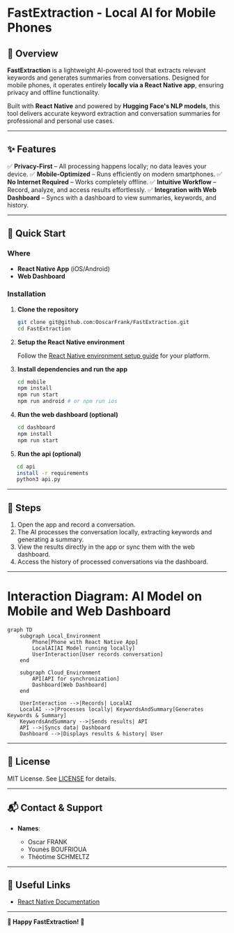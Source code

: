 # **FastExtraction - Local AI for Mobile Phones**

## **📌 Overview**

**FastExtraction** is a lightweight AI-powered tool that extracts relevant keywords and generates summaries from conversations. Designed for mobile phones, it operates entirely **locally via a React Native app**, ensuring privacy and offline functionality.

Built with **React Native** and powered by **Hugging Face's NLP models**, this tool delivers accurate keyword extraction and conversation summaries for professional and personal use cases.

---

## **✨ Features**

✅ **Privacy-First** – All processing happens locally; no data leaves your device.
✅ **Mobile-Optimized** – Runs efficiently on modern smartphones.
✅ **No Internet Required** – Works completely offline.
✅ **Intuitive Workflow** – Record, analyze, and access results effortlessly.
✅ **Integration with Web Dashboard** – Syncs with a dashboard to view summaries, keywords, and history.

---

## **🚀 Quick Start**

### **Where**

* **React Native App** (iOS/Android)
* **Web Dashboard**

### **Installation**

1. **Clone the repository**

   ```bash
   git clone git@github.com:OoscarFrank/FastExtraction.git
   cd FastExtraction
   ```

2. **Setup the React Native environment**

   Follow the [React Native environment setup guide](https://reactnative.dev/docs/environment-setup) for your platform.

3. **Install dependencies and run the app**

   ```bash
   cd mobile
   npm install
   npm run start
   npm run android # or npm run ios
   ```

4. **Run the web dashboard (optional)**

   ```bash
   cd dashboard
   npm install
   npm run start
   ```

5. **Run the api (optional)**
```bash
   cd api
   install -r requirements
   python3 api.py
```

---

## **🔧 Steps**

1. Open the app and record a conversation.
2. The AI processes the conversation locally, extracting keywords and generating a summary.
3. View the results directly in the app or sync them with the web dashboard.
4. Access the history of processed conversations via the dashboard.

---

# Interaction Diagram: AI Model on Mobile and Web Dashboard

```mermaid
graph TD
    subgraph Local_Environment
        Phone[Phone with React Native App]
        LocalAI[AI Model running locally]
        UserInteraction[User records conversation]
    end

    subgraph Cloud_Environment
        API[API for synchronization]
        Dashboard[Web Dashboard]
    end

    UserInteraction -->|Records| LocalAI
    LocalAI -->|Processes locally| KeywordsAndSummary[Generates Keywords & Summary]
    KeywordsAndSummary -->|Sends results| API
    API -->|Syncs data| Dashboard
    Dashboard -->|Displays results & history| User
```

---

## **📜 License**

MIT License. See [LICENSE](LICENSE) for details.

---

## **📬 Contact & Support**

* **Names**:

  * Oscar FRANK
  * Younès BOUFRIOUA
  * Théotime SCHMELTZ

---

## **🔗 Useful Links**

* [React Native Documentation](https://reactnative.dev/)

---

**🎉 Happy FastExtraction!** 🚀
